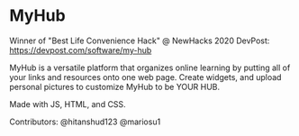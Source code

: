 # MyHub
Winner of "Best Life Convenience Hack" @ NewHacks 2020
DevPost: https://devpost.com/software/my-hub

MyHub is a versatile platform that organizes online learning by putting all of your links and resources onto one web page. Create widgets, and upload personal pictures to customize MyHub to be YOUR HUB.

Made with JS, HTML, and CSS.

Contributors:
@hitanshud123
@mariosu1
